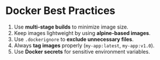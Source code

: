 # Docker Best Practices

1. Use **multi-stage builds** to minimize image size.
2. Keep images lightweight by using **alpine-based images**.
3. Use `.dockerignore` to **exclude unnecessary files**.
4. Always **tag images** properly (`my-app:latest`, `my-app:v1.0`).
5. Use **Docker secrets** for sensitive environment variables.

